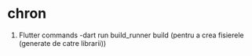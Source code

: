 # chron
 1. Flutter commands
 -dart run build_runner build (pentru a crea fisierele (generate de catre librarii))
 
